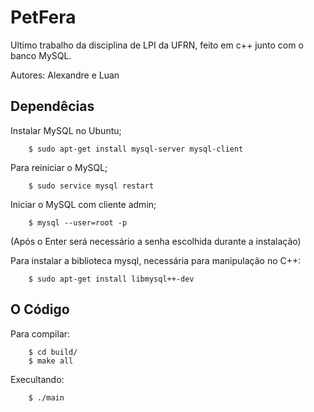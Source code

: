 # PetFera

Ultimo trabalho da disciplina de LPI da UFRN, feito em c++ junto com o banco MySQL.

Autores:
  Alexandre e Luan

## Dependêcias

Instalar MySQL no Ubuntu;
```
	$ sudo apt-get install mysql-server mysql-client
```
Para reiniciar o MySQL;
```
	$ sudo service mysql restart
```
Iniciar o MySQL com cliente admin;
```
	$ mysql --user=root -p
```
(Após o Enter será necessário a senha escolhida durante a instalação)
  
Para instalar a biblioteca mysql, necessária para manipulação no C++:
```
	$ sudo apt-get install libmysql++-dev
```
## O Código
Para compilar:
```
	$ cd build/
	$ make all
```
Execultando:
```
	$ ./main
```